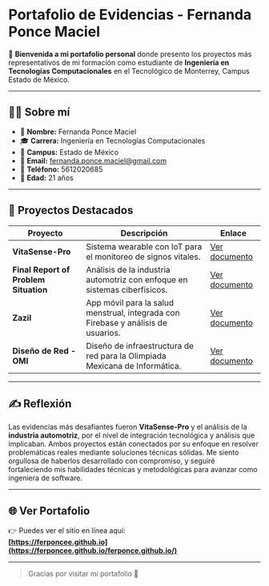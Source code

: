 # Portafolio de Evidencias - Fernanda Ponce Maciel

🌟 **Bienvenida a mi portafolio personal** donde presento los proyectos más representativos de mi formación como estudiante de **Ingeniería en Tecnologías Computacionales** en el Tecnológico de Monterrey, Campus Estado de México.

---

## 👩‍💻 Sobre mí

- 📌 **Nombre:** Fernanda Ponce Maciel  
- 🎓 **Carrera:** Ingeniería en Tecnologías Computacionales  
- 🏫 **Campus:** Estado de México  
- 📧 **Email:** fernanda.ponce.maciel@gmail.com  
- 📱 **Teléfono:** 5612020685  
- 📍 **Edad:** 21 años

---

## 📁 Proyectos Destacados

| Proyecto                           | Descripción                                                                                     | Enlace                  |
|-----------------------------------|-------------------------------------------------------------------------------------------------|--------------------------|
| **VitaSense-Pro**                 | Sistema wearable con IoT para el monitoreo de signos vitales.                                  | [Ver documento](docs/vitasense.pdf) |
| **Final Report of Problem Situation** | Análisis de la industria automotriz con enfoque en sistemas ciberfísicos.                     | [Ver documento](docs/problema-industria.pdf) |
| **Zazil**                         | App móvil para la salud menstrual, integrada con Firebase y análisis de usuarios.              | [Ver documento](docs/zazil.pdf) |
| **Diseño de Red - OMI**           | Diseño de infraestructura de red para la Olimpiada Mexicana de Informática.                   | [Ver documento](docs/omi-red.pdf) |

---

## ✍️ Reflexión

Las evidencias más desafiantes fueron **VitaSense-Pro** y el análisis de la **industria automotriz**, por el nivel de integración tecnológica y análisis que implicaban. Ambos proyectos están conectados por su enfoque en resolver problemáticas reales mediante soluciones técnicas sólidas. Me siento orgullosa de haberlos desarrollado con compromiso, y seguiré fortaleciendo mis habilidades técnicas y metodológicas para avanzar como ingeniera de software.

---

## 🌐 Ver Portafolio

👉 Puedes ver el sitio en línea aquí:  
**[https://ferponcee.github.io](https://ferponcee.github.io/ferponce.github.io/)**

---

> Gracias por visitar mi portafolio 🙌
